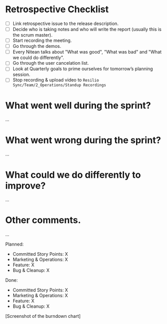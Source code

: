 # Retrospective Checklist

- [ ] Link retrospective issue to the release description.
- [ ] Decide who is taking notes and who will write the report (usually this is the scrum master).
- [ ] Start recording the meeting.
- [ ] Go through the demos.
- [ ] Every Nitean talks about "What was good", "What was bad" and "What we could do differently".
- [ ] Go through the user cancelation list.
- [ ] Look at Quarterly goals to prime ourselves for tomorrow’s planning session.
- [ ] Stop recording & upload video to `Resilio Sync/Team/2_Operations/Standup Recordings`

# What went well during the sprint?
...

# What went wrong during the sprint?
...

# What could we do differently to improve?
...

# Other comments.
...

Planned:

- Committed Story Points: X
- Marketing & Operations: X
- Feature: X
- Bug & Cleanup: X

Done:

- Committed Story Points: X
- Marketing & Operations: X
- Feature: X
- Bug & Cleanup: X

[Screenshot of the burndown chart]
